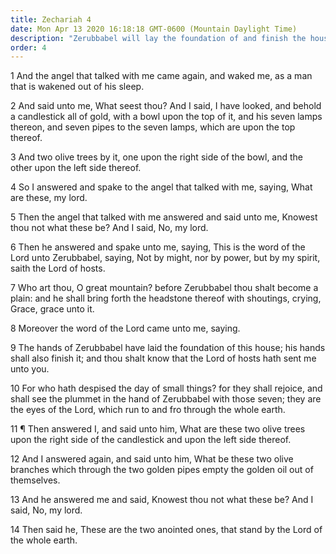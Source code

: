 ```yaml
---
title: Zechariah 4
date: Mon Apr 13 2020 16:18:18 GMT-0600 (Mountain Daylight Time)
description: "Zerubbabel will lay the foundation of and finish the house of the Lord, the temple of Zerubbabel."
order: 4
---
```


1 And the angel that talked with me came again, and waked me, as a man that is wakened out of his sleep.

2 And said unto me, What seest thou? And I said, I have looked, and behold a candlestick all of gold, with a bowl upon the top of it, and his seven lamps thereon, and seven pipes to the seven lamps, which are upon the top thereof.

3 And two olive trees by it, one upon the right side of the bowl, and the other upon the left side thereof.

4 So I answered and spake to the angel that talked with me, saying, What are these, my lord.

5 Then the angel that talked with me answered and said unto me, Knowest thou not what these be? And I said, No, my lord.

6 Then he answered and spake unto me, saying, This is the word of the Lord unto Zerubbabel, saying, Not by might, nor by power, but by my spirit, saith the Lord of hosts.

7 Who art thou, O great mountain? before Zerubbabel thou shalt become a plain: and he shall bring forth the headstone thereof with shoutings, crying, Grace, grace unto it.

8 Moreover the word of the Lord came unto me, saying.

9 The hands of Zerubbabel have laid the foundation of this house; his hands shall also finish it; and thou shalt know that the Lord of hosts hath sent me unto you.

10 For who hath despised the day of small things? for they shall rejoice, and shall see the plummet in the hand of Zerubbabel with those seven; they are the eyes of the Lord, which run to and fro through the whole earth.

11 ¶ Then answered I, and said unto him, What are these two olive trees upon the right side of the candlestick and upon the left side thereof.

12 And I answered again, and said unto him, What be these two olive branches which through the two golden pipes empty the golden oil out of themselves.

13 And he answered me and said, Knowest thou not what these be? And I said, No, my lord.

14 Then said he, These are the two anointed ones, that stand by the Lord of the whole earth.
